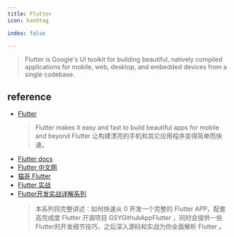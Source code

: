 ```yaml
---
title: Flutter
icon: hashtag

index: false

---
```


<!-- more -->

> Flutter is Google's UI toolkit for building beautiful, natively compiled applications for mobile, web, desktop, and embedded devices from a single codebase.

## reference

- [Flutter](https://github.com/flutter/flutter)
    > Flutter makes it easy and fast to build beautiful apps for mobile and beyond
      Flutter 让构建漂亮的手机和其它应用程序变得简单而快速。
- [Flutter docs](https://docs.flutter.dev)
- [Flutter 中文网](https://flutter.cn)
- [猫哥 Flutter](https://wiki.ducafecat.tech)
- [Flutter 实战](https://github.com/flutterchina/flutter_in_action_2nd)
- [Flutter开发实战详解系列](https://github.com/CarGuo/gsy_flutter_book)
    > 本系列将完整讲述：如何快速从 0 开发一个完整的 Flutter APP，配套高完成度 Flutter 开源项目 GSYGithubAppFlutter ，同时会提供一些Flutter的开发细节技巧，之后深入源码和实战为你全面解析 Flutter 。

